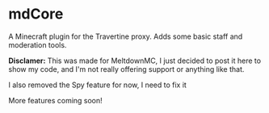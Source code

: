 # mdCore
A Minecraft plugin for the Travertine proxy. Adds some basic staff and moderation tools.


**Disclamer:** This was made for MeltdownMC, I just decided to post it here to show my code, and I'm not really offering support or anything like that.

I also removed the Spy feature for now, I need to fix it

More features coming soon!
